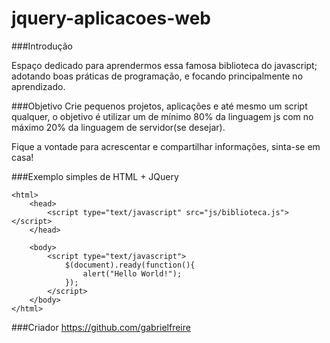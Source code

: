 jquery-aplicacoes-web
=====================

###Introdução

Espaço dedicado para aprendermos essa famosa biblioteca do javascript; adotando boas práticas de programação, e 
focando principalmente no aprendizado.


###Objetivo
Crie pequenos projetos, aplicações e até mesmo um script qualquer, o objetivo é utilizar um de mínimo 80% da linguagem js 
com no máximo 20% da linguagem de servidor(se desejar).

Fique a vontade para acrescentar e compartilhar informações, sinta-se em casa!

###Exemplo simples de HTML + JQuery

    <html>
        <head>
            <script type="text/javascript" src="js/biblioteca.js"></script>
        </head>
        
        <body>
            <script type="text/javascript">
                $(document).ready(function(){
                    alert("Hello World!");    	
                });
            </script>
        </body>
    </html>
  
  
###Criador
    https://github.com/gabrielfreire
